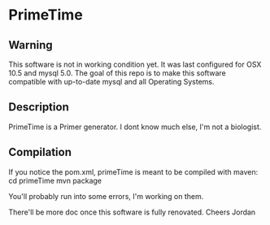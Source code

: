 PrimeTime
=========

## Warning 
This software is not in working condition yet. It was last configured for OSX 10.5 and mysql 5.0. The goal of this repo is to make this software compatible with up-to-date mysql and all Operating Systems.

## Description
PrimeTime is a Primer generator. I dont know much else, I'm not a biologist.

## Compilation
If you notice the pom.xml, primeTime is meant to be compiled with maven:
    cd primeTime
    mvn package

You'll probably run into some errors, I'm working on them.

There'll be more doc once this software is fully renovated.
Cheers
Jordan
